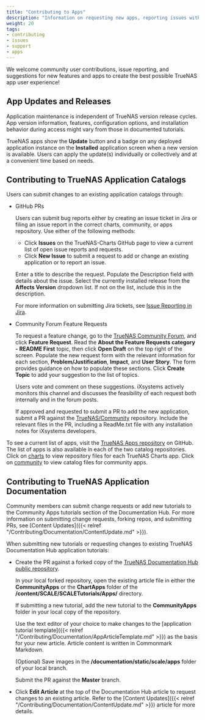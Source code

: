 ```yaml
---
title: "Contributing to Apps"
description: "Information on requesting new apps, reporting issues with or making changes to existing apps."
weight: 20
tags:
- contributing
- issues
- support
- apps
---
```



We welcome community user contributions, issue reporting, and suggestions for new features and apps to create the best possible TrueNAS app user experience!

## App Updates and Releases
Application maintenance is independent of TrueNAS version release cycles.
App version information, features, configuration options, and installation behavior during access might vary from those in documented tutorials.

TrueNAS apps show the **Update** button and a badge on any deployed application instance on the **Installed** application screen when a new version is available.
Users can apply the update(s) individually or collectively and at a convenient time based on needs.

## Contributing to TrueNAS Application Catalogs
Users can submit changes to an existing application catalogs through:

* GitHub PRs

  Users can submit bug reports either by creating an issue ticket in Jira or filing an issue report in the correct charts, community, or apps repository.
  Use either of the following methods:

  * Click **Issues** on the TrueNAS-Charts GitHub page to view a current list of open issue reports and requests.
  * Click **New Issue** to submit a request to add or change an existing application or to report an issue.

  Enter a title to describe the request.
  Populate the Description field with details about the issue.
  Select the currently installed release from the **Affects Version** dropdown list. If not on the list, include this in the description.
  
  For more information on submitting Jira tickets, see [Issue Reporting in Jira](https://www.truenas.com/docs/contributing/issuereporting/jiraissuereporting/).

* Community Forum Feature Requests

  To request a feature change, go to the [TrueNAS Community Forum](https://forums.truenas.com/), and click **Feature Request**.
  Read the **About the Feature Requests category - README First** topic, then click **Open Draft** on the top right of the screen.
  Populate the new request form with the relevant information for each section, **Problem/Justification**, **Impact**, and **User Story**.
  The form provides guidance on how to populate these sections.
  Click **Create Topic** to add your suggestion to the list of topics.

  Users vote and comment on these suggestions.
  iXsystems actively monitors this channel and discusses the feasibility of each request both internally and in the forum posts.

  If approved and requested to submit a PR to add the new application, submit a PR against the [TrueNAS/Community](https://github.com/truenas/charts/tree/master/community) repository.
  Include the relevant files in the PR, including a ReadMe.txt file with any installation notes for iXsystems developers.

To see a current list of apps, visit the [TrueNAS Apps repository](https://github.com/truenas/apps) on GitHub.
The list of apps is also available in each of the two catalog repositories.
Click on [charts](https://github.com/truenas/charts/tree/master/charts) to view repository files for each TrueNAS Charts app.
Click on [community](https://github.com/truenas/charts/tree/master/community) to view catalog files for community apps.

## Contributing to TrueNAS Application Documentation
Community members can submit change requests or add new tutorials to the Community Apps tutorials section of the Documentation Hub.
For more information on submitting change requests, forking repos, and submitting PRs, see [Content Updates]({{< relref "/Contributing/Documentation/ContentUpdate.md" >}}).

When submitting new tutorials or requesting changes to existing TrueNAS Documentation Hub application tutorials:
  
  * Create the PR against a forked copy of the [TrueNAS Documentation Hub public repository](https://github.com/truenas/documentation/tree/master).
    
    In your local forked repository, open the existing article file in either the **CommunityApps** or the **ChartApps** folder of the **/content/SCALE/SCALETutorials/Apps/** directory.
     
    If submitting a new tutorial, add the new tutorial to the **CommunityApps** folder in your local copy of the repository.
    
    Use the text editor of your choice to make changes to the [application tutorial template]({{< relref "/Contributing/Documentation/AppArticleTemplate.md" >}}) as the basis for your new article.
    Article content is written in Commonmark Markdown.
    
    (Optional) Save images in the **/documentation/static/scale/apps** folder of your local branch.
    
    Submit the PR against the **Master** branch.
  
  * Click **Edit Article** at the top of the Documentation Hub article to request changes to an existing article.
    Refer to the [Content Updates]({{< relref "/Contributing/Documentation/ContentUpdate.md" >}}) article for more details.
